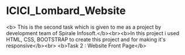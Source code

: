# ICICI_Lombard_Website
&lt;b> This is the second task which is given to me as a project  by development team of  Spirale Infosoft.&lt;/b>&lt;br>&lt;b>In this project i used HTML, CSS, BOOTSTRAP to create this project and for making it's responsive&lt;/b>&lt;br>  &lt;b>Task 2 : Website Front Page&lt;/b>
